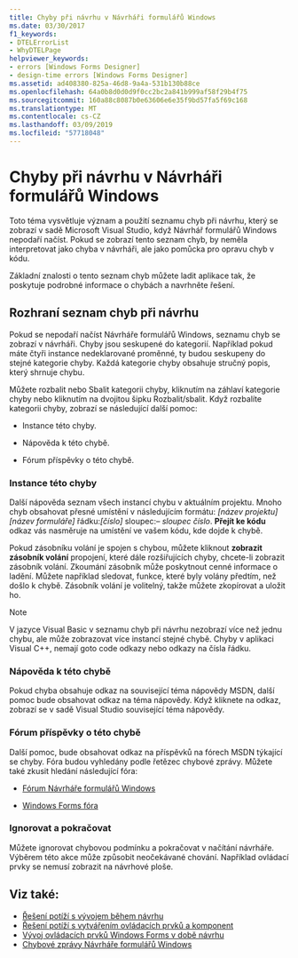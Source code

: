 ```yaml
---
title: Chyby při návrhu v Návrháři formulářů Windows
ms.date: 03/30/2017
f1_keywords:
- DTELErrorList
- WhyDTELPage
helpviewer_keywords:
- errors [Windows Forms Designer]
- design-time errors [Windows Forms Designer]
ms.assetid: ad408380-825a-46d8-9a4a-531b130b88ce
ms.openlocfilehash: 64a0b8d0d0d9f0cc2bc2a841b999af58f29b4f75
ms.sourcegitcommit: 160a88c8087b0e63606e6e35f9bd57fa5f69c168
ms.translationtype: MT
ms.contentlocale: cs-CZ
ms.lasthandoff: 03/09/2019
ms.locfileid: "57718048"
---
```

# <a name="design-time-errors-in-the-windows-forms-designer"></a>Chyby při návrhu v Návrháři formulářů Windows
Toto téma vysvětluje význam a použití seznamu chyb při návrhu, který se zobrazí v sadě Microsoft Visual Studio, když Návrhář formulářů Windows nepodaří načíst. Pokud se zobrazí tento seznam chyb, by neměla interpretovat jako chyba v návrháři, ale jako pomůcka pro opravu chyb v kódu.  
  
 Základní znalosti o tento seznam chyb můžete ladit aplikace tak, že poskytuje podrobné informace o chybách a navrhněte řešení.  
  
## <a name="the-design-time-error-list-interface"></a>Rozhraní seznam chyb při návrhu  
 Pokud se nepodaří načíst Návrháře formulářů Windows, seznamu chyb se zobrazí v návrháři. Chyby jsou seskupené do kategorií. Například pokud máte čtyři instance nedeklarované proměnné, ty budou seskupeny do stejné kategorie chyby. Každá kategorie chyby obsahuje stručný popis, který shrnuje chybu.  
  
 Můžete rozbalit nebo Sbalit kategorii chyby, kliknutím na záhlaví kategorie chyby nebo kliknutím na dvojitou šipku Rozbalit/sbalit. Když rozbalíte kategorii chyby, zobrazí se následující další pomoc:  
  
-   Instance této chyby.  
  
-   Nápověda k této chybě.  
  
-   Fórum příspěvky o této chybě.  
  
### <a name="instances-of-this-error"></a>Instance této chyby  
 Další nápověda seznam všech instancí chybu v aktuálním projektu. Mnoho chyb obsahovat přesné umístění v následujícím formátu: *[název projektu]* *[název formuláře]* řádku:*[číslo]* sloupec:*– sloupec číslo*. **Přejít ke kódu** odkaz vás nasměruje na umístění ve vašem kódu, kde dojde k chybě.  
  
 Pokud zásobníku volání je spojen s chybou, můžete kliknout **zobrazit zásobník volání** propojení, které dále rozšiřujících chyby, chcete-li zobrazit zásobník volání. Zkoumání zásobník může poskytnout cenné informace o ladění. Můžete například sledovat, funkce, které byly volány předtím, než došlo k chybě. Zásobník volání je volitelný, takže můžete zkopírovat a uložit ho.  
  
> [!NOTE]
>  V jazyce Visual Basic v seznamu chyb při návrhu nezobrazí více než jednu chybu, ale může zobrazovat více instancí stejné chybě. Chyby v aplikaci Visual C++, nemají goto code odkazy nebo odkazy na čísla řádku.  
  
### <a name="help-with-this-error"></a>Nápověda k této chybě  
 Pokud chyba obsahuje odkaz na související téma nápovědy MSDN, další pomoc bude obsahovat odkaz na téma nápovědy. Když kliknete na odkaz, zobrazí se v sadě Visual Studio související téma nápovědy.  
  
### <a name="forum-posts-about-this-error"></a>Fórum příspěvky o této chybě  
 Další pomoc, bude obsahovat odkaz na příspěvků na fórech MSDN týkající se chyby. Fóra budou vyhledány podle řetězec chybové zprávy. Můžete také zkusit hledání následující fóra:  
  
-   [Fórum Návrháře formulářů Windows](https://go.microsoft.com/fwlink/?LinkId=203524)  
  
-   [Windows Forms fóra](https://go.microsoft.com/fwlink/?LinkId=203523)  
  
### <a name="ignore-and-continue"></a>Ignorovat a pokračovat  
 Můžete ignorovat chybovou podmínku a pokračovat v načítání návrháře. Výběrem této akce může způsobit neočekávané chování. Například ovládací prvky se nemusí zobrazit na návrhové ploše.  
  
## <a name="see-also"></a>Viz také:
- [Řešení potíží s vývojem během návrhu](https://docs.microsoft.com/previous-versions/visualstudio/visual-studio-2013/ms171843(v=vs.120))
- [Řešení potíží s vytvářením ovládacích prvků a komponent](troubleshooting-control-and-component-authoring.md)
- [Vývoj ovládacích prvků Windows Forms v době návrhu](developing-windows-forms-controls-at-design-time.md)
- [Chybové zprávy Návrháře formulářů Windows](https://docs.microsoft.com/previous-versions/visualstudio/visual-studio-2010/ms233640(v=vs.100))
